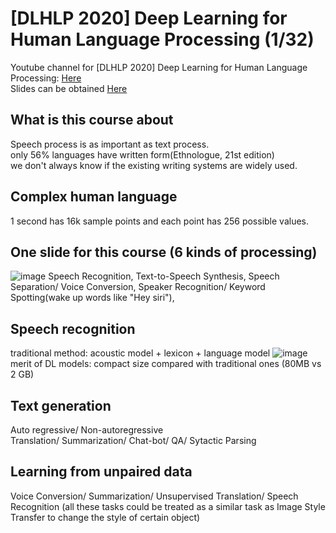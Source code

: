 # [DLHLP 2020] Deep Learning for Human Language Processing (1/32)
Youtube channel for [DLHLP 2020] Deep Learning for Human Language Processing: [Here](https://www.youtube.com/watch?v=nER51ZyJaCQ&list=PLJV_el3uVTsO07RpBYFsXg-bN5Lu0nhdG)  
Slides can be obtained [Here](https://www.youtube.com/redirect?event=video_description&redir_token=QUFFLUhqa1QxNXc4RDEzdTRHaUVWYjZOcWNZQnZvejJkZ3xBQ3Jtc0trcnF3QW1NYjlKeWNlaHFMY3VSQXd6Ym1KZ2dDOUFvb08tUzNWTGFaNTgySVBaZ09oaHliNnZ3REtrVTBDeHNRa2J1TWVUNmtJVGs5Q2hMTUJudms4bE9GOFgwcDV2dmc1dVlQQU10MmR5S1N6TERPcw&q=http%3A%2F%2Fspeech.ee.ntu.edu.tw%2F%7Etlkagk%2Fcourses%2FDLHLP20%2FIntroduction%2520%28v9%29.pdf)

## What is this course about
Speech process is as important as text process.   
only 56% languages have written form(Ethnologue, 21st edition)  
we don't always know if the existing writing systems are widely used.

## Complex human language
1 second has 16k sample points and each point has 256 possible values.

## One slide for this course (6 kinds of processing)
![image](https://user-images.githubusercontent.com/48316842/132784086-6afe8335-43af-4980-b0a5-88f84723a10f.png)
Speech Recognition, Text-to-Speech Synthesis, Speech Separation/ Voice Conversion, Speaker Recognition/ Keyword Spotting(wake up words like "Hey siri"),  

## Speech recognition
traditional method: acoustic model + lexicon + language model
![image](https://user-images.githubusercontent.com/48316842/132784626-b8cc2b1a-aa92-40ec-b521-04b08bd801ed.png)
merit of DL models: compact size compared with traditional ones (80MB vs 2 GB)

## Text generation
Auto regressive/ Non-autoregressive  
Translation/ Summarization/ Chat-bot/ QA/ Sytactic Parsing

## Learning from unpaired data
Voice Conversion/ Summarization/ Unsupervised Translation/ Speech Recognition (all these tasks could be treated as a similar task as Image Style Transfer to change the style of certain object)
